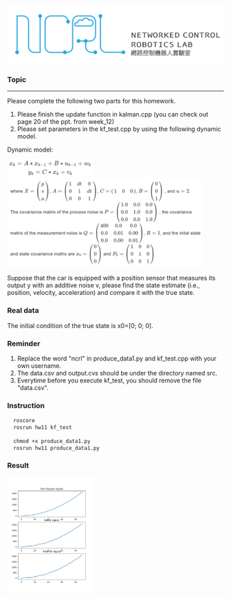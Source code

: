 ![image](https://github.com/2020-Robotics-Aerial-Robots/Homework/blob/main/hw6/Figures/LOGO%20%E4%B8%AD%E8%8B%B1%E6%96%87%E6%A9%AB.png)

### Topic
---
Please complete the following two parts for this homework.

1. Please finish the update function in kalman.cpp (you can check out page 20 of the ppt. from week_12)
2. Please set parameters in the kf_test.cpp by using the following dynamic model.

Dynamic model:

<img src= "https://github.com/2020-Robotics-Aerial-Robots/Homework/blob/main/hw11/photo/1.png" width="40%" height="20%">	
	
<img src= "https://github.com/2020-Robotics-Aerial-Robots/Homework/blob/main/hw11/photo/11.png" width="90%" height="20%">


Suppose that the car is equipped with a position sensor that measures its output y with an additive noise v, please find the state estimate (i.e., position, velocity, acceleration) and compare it with the true state.

### Real data
The initial condition of the true state is x0=[0; 0; 0].

###  Reminder
1. Replace the word "ncrl" in produce_data1.py and kf_test.cpp with your own username.
2. The data.csv and output.cvs should be under the directory named src. 
3. Everytime before you execute kf_test, you should remove the file "data.csv".

### Instruction
```
  roscore
  rosrun hw11 kf_test
  
  chmod +x produce_data1.py
  rosrun hw11 produce_data1.py
```

### Result
<img src= "https://github.com/2020-Robotics-Aerial-Robots/Homework/blob/main/hw11/photo/result.png" width="40%" height="20%">

